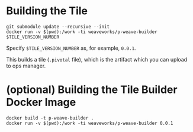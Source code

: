 # Building the Tile

```
git submodule update --recursive --init
docker run -v $(pwd):/work -ti weaveworks/p-weave-builder $TILE_VERSION_NUMBER
```

Specify `$TILE_VERSION_NUMBER` as, for example, `0.0.1`.

This builds a tile (`.pivotal` file), which is the artifact which you can upload to ops manager.

# (optional) Building the Tile Builder Docker Image

```
docker build -t p-weave-builder .
docker run -v $(pwd):/work -ti weaveworks/p-weave-builder 0.0.1
```

